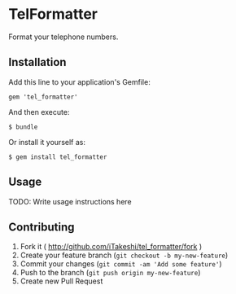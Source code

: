 # TelFormatter

Format your telephone numbers.

## Installation

Add this line to your application's Gemfile:

    gem 'tel_formatter'

And then execute:

    $ bundle

Or install it yourself as:

    $ gem install tel_formatter

## Usage

TODO: Write usage instructions here

## Contributing

1. Fork it ( http://github.com/iTakeshi/tel_formatter/fork )
2. Create your feature branch (`git checkout -b my-new-feature`)
3. Commit your changes (`git commit -am 'Add some feature'`)
4. Push to the branch (`git push origin my-new-feature`)
5. Create new Pull Request
